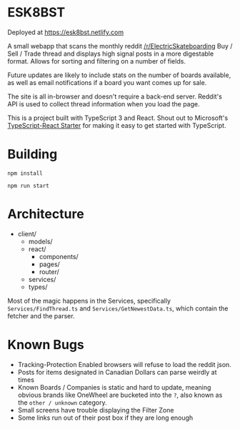 # ESK8BST
Deployed at https://esk8bst.netlify.com

A small webapp that scans the monthly reddit <a href="https://old.reddit.com/r/ElectricSkateboarding/">/r/ElectricSkateboarding</a> Buy / Sell / Trade thread and displays high signal posts in a more digestable format. Allows for sorting and filtering on a number of fields.  

Future updates are likely to include stats on the number of boards available, as well as email notifications if a board you want comes up for sale.  

The site is all in-browser and doesn't require a back-end server. Reddit's API is used to collect thread information when you load the page.



This is a project built with TypeScript 3 and React. Shout out to Microsoft's [TypeScript-React Starter](https://github.com/Microsoft/TypeScript-React-Starter) for making it easy to get started with TypeScript.

# Building

`npm install`

`npm run start`

# Architecture

* client/
    * models/
    * react/
        * components/
        * pages/
        * router/
    * services/
    * types/


Most of the magic happens in the Services, specifically `Services/FindThread.ts` and `Services/GetNewestData.ts`, which contain the fetcher and the parser.

# Known Bugs
* Tracking-Protection Enabled browsers will refuse to load the reddit json. 
* Posts for items designated in Canadian Dollars can parse weirdly at times
* Known Boards / Companies is static and hard to update, meaning obvious brands like OneWheel are bucketed into the `?`, also known as the `other / unknown` category. 
* Small screens have trouble displaying the Filter Zone
* Some links run out of their post box if they are long enough
